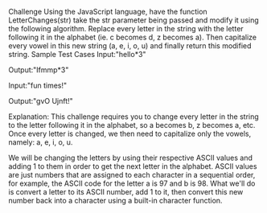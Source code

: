 Challenge
Using the JavaScript language, have the function LetterChanges(str) take the str parameter being passed and modify it using the following algorithm. Replace every letter in the string with the letter following it in the alphabet (ie. c becomes d, z becomes a). Then capitalize every vowel in this new string (a, e, i, o, u) and finally return this modified string.
Sample Test Cases
Input:"hello*3"

Output:"Ifmmp*3"


Input:"fun times!"

Output:"gvO Ujnft!"


Explanation:
This challenge requires you to change every letter in the string to the letter following it in the alphabet, so a becomes b, z becomes a, etc. Once every letter is changed, we then need to capitalize only the vowels, namely: a, e, i, o, u.

We will be changing the letters by using their respective ASCII values and adding 1 to them in order to get the next letter in the alphabet. ASCII values are just numbers that are assigned to each character in a sequential order, for example, the ASCII code for the letter a is 97 and b is 98. What we'll do is convert a letter to its ASCII number, add 1 to it, then convert this new number back into a character using a built-in character function.
